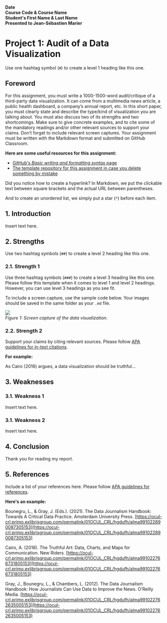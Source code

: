 **Date**<br>
**Course Code & Course Name**<br>
**Student's First Name & Last Name**<br>
**Presented to Jean-Sébastien Marier**<br>

# Project 1: Audit of a Data Visualization

Use one hashtag symbol (`#`) to create a level 1 heading like this one.

## Foreword

For this assignment, you must write a 1000-1500-word audit/critique of a third-party data visualization. It can come from a multimedia news article, a public health dashboard, a company’s annual report, etc. In this short paper, you must clearly state and describe the type/kind of visualization you are talking about. You must also discuss two of its strengths and two shortcomings. Make sure to give concrete examples, and to cite some of the mandatory readings and/or other relevant sources to support your claims. Don’t forget to include relevant screen captures. Your assignment must be written with the Markdown format and submitted on GitHub Classroom.

**Here are some useful resources for this assignment:**

* [GitHub's *Basic writing and formatting syntax* page](https://docs.github.com/en/github/writing-on-github/getting-started-with-writing-and-formatting-on-github/basic-writing-and-formatting-syntax)
* [The template repository for this assignment in case you delete something by mistake](https://github.com/jsmarier/Template-for-the-Audit-of-a-Data-Visualization)

Did you notice how to create a hyperlink? In Markdown, we put the clickable text between square brackets and the actual URL between parentheses.

And to create an unordered list, we simply put a star (`*`) before each item.

## 1. Introduction

Insert text here.

## 2. Strengths

Use two hashtag symbols (`##`) to create a level 2 heading like this one.

### 2.1. Strength 1

Use three hashtag symbols (`###`) to create a level 3 heading like this one. Please follow this template when it comes to level 1 and level 2 headings. However, you can use level 3 headings as you see fit.

To include a screen capture, use the sample code below. Your images should be saved in the same folder as your `.md` file.

![](data-viz-screen-capture.png.png)<br>
*Figure 1: Screen capture of the data visualization.*

### 2.2. Strength 2

Support your claims by citing relevant sources. Please follow [APA guidelines for in-text citations](https://apastyle.apa.org/style-grammar-guidelines/citations).

**For example:**

As Cairo (2016) argues, a data visualization should be truthful...

## 3. Weaknesses

### 3.1. Weakness 1

Insert text here.

### 3.1. Weakness 2

Insert text here.

## 4. Conclusion

Thank you for reading my report.

## 5. References

Include a list of your references here. Please follow [APA guidelines for references](https://apastyle.apa.org/style-grammar-guidelines/references).

**Here's an example:**

Bounegru, L., & Gray, J. (Eds.). (2021). The Data Journalism Handbook: Towards A Critical Data Practice. Amsterdam University Press. [https://ocul-crl.primo.exlibrisgroup.com/permalink/01OCUL_CRL/hgdufh/alma991022890087305153](https://ocul-crl.primo.exlibrisgroup.com/permalink/01OCUL_CRL/hgdufh/alma991022890087305153)

Cairo, A. (2016). The Truthful Art: Data, Charts, and Maps for Communication. New Riders. [https://ocul-crl.primo.exlibrisgroup.com/permalink/01OCUL_CRL/hgdufh/alma991022766731805153](https://ocul-crl.primo.exlibrisgroup.com/permalink/01OCUL_CRL/hgdufh/alma991022766731805153)

Gray, J., Bounegru, L., & Chambers, L. (2012). The Data Journalism Handbook: How Journalists Can Use Data to Improve the News. O’Reilly Media. [https://ocul-crl.primo.exlibrisgroup.com/permalink/01OCUL_CRL/hgdufh/alma991022762635005153](https://ocul-crl.primo.exlibrisgroup.com/permalink/01OCUL_CRL/hgdufh/alma991022762635005153)
